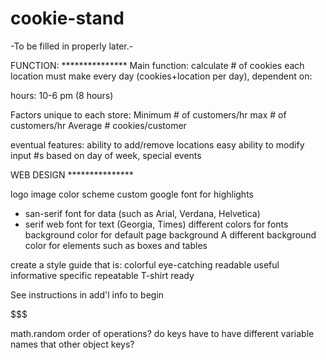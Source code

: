 # cookie-stand

-To be filled in properly later.-

FUNCTION:  ***************
Main function: calculate # of cookies each location must make every day (cookies+location per day),
dependent on:

hours: 10-6 pm  (8 hours)

Factors unique to each store:
    Minimum # of customers/hr
    max # of customers/hr
    Average # cookies/customer

eventual features: 
   ability to add/remove locations
    easy ability to modify input #s based on day of week, special events
    

WEB DESIGN ***************

logo image
color scheme
custom google font for highlights
 - san-serif font for data (such as Arial, Verdana, Helvetica)
 - serif web font for text (Georgia, Times)
   different colors for fonts
background color for default page background 
A different background color for elements such as boxes and tables

create a style guide that is:
colorful
eye-catching
readable
useful
informative
specific
repeatable
T-shirt ready

See instructions in add'l info to begin




$$$$$$$

math.random order of operations?
do keys have to have different variable names that other object keys?

